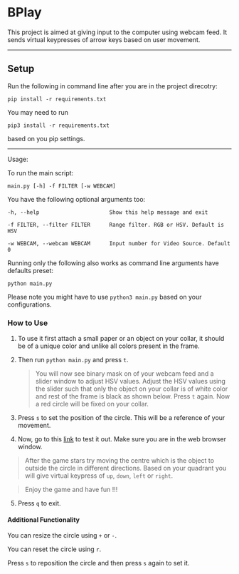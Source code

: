 # BPlay


This project is aimed at giving input to the computer using webcam feed. It sends virtual keypresses of arrow keys based on user movement.

---------------

## Setup

Run the following in command line after you are in the project direcotry:

    pip install -r requirements.txt

You may need to run

    pip3 install -r requirements.txt

based on you pip settings.

---------------------

Usage:

To run the main script:

    main.py [-h] -f FILTER [-w WEBCAM]

You have the following optional arguments too:


    -h, --help                      Show this help message and exit

    -f FILTER, --filter FILTER      Range filter. RGB or HSV. Default is HSV

    -w WEBCAM, --webcam WEBCAM      Input number for Video Source. Default 0


Running only the following also works as command line arguments have defaults preset:

    python main.py

Please note you might have to use `python3 main.py` based on your configurations.

###  How to Use

1. To use it first attach a small paper or an object on your collar, it should be of a unique color and unlike all colors present in the frame.

2. Then run `python main.py` and press `t`.

   > You will now see binary mask on of your webcam feed and a slider window to adjust HSV values.
   > Adjust the HSV values using the slider such that only the object on your collar is of white color and rest of the frame is black as shown below.
   > Press `t` again. Now a red circle will be fixed on your collar.

3. Press `s` to set the position of the circle. This will be a reference of your movement.

4. Now, go to this [link](https://www.kiloo.com/subway-surfers/) to test it out. Make sure you are in the web browser window.

 > After the game stars try moving the centre which is the object to outside the circle in different directions. Based on your quadrant you will give virtual keypress of `up`, `down`, `left` or `right`.

 > Enjoy the game and have fun !!!

5. Press `q` to exit.

#### Additional Functionality

You can resize the circle using `+` or `-`.

You can reset the circle using `r`.

Press `s` to reposition the circle and then press `s` again to set it.

